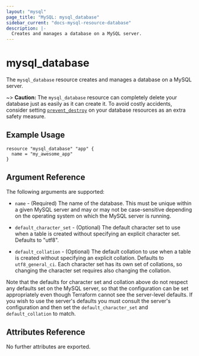 ```yaml
---
layout: "mysql"
page_title: "MySQL: mysql_database"
sidebar_current: "docs-mysql-resource-database"
description: |-
  Creates and manages a database on a MySQL server.
---
```


# mysql\_database

The ``mysql_database`` resource creates and manages a database on a MySQL
server.

~> **Caution:** The ``mysql_database`` resource can completely delete your
database just as easily as it can create it. To avoid costly accidents,
consider setting
[``prevent_destroy``](/docs/configuration/resources.html#prevent_destroy)
on your database resources as an extra safety measure.

## Example Usage

```hcl
resource "mysql_database" "app" {
  name = "my_awesome_app"
}
```

## Argument Reference

The following arguments are supported:

* `name` - (Required) The name of the database. This must be unique within
  a given MySQL server and may or may not be case-sensitive depending on
  the operating system on which the MySQL server is running.

* `default_character_set` - (Optional) The default character set to use when
  a table is created without specifying an explicit character set. Defaults
  to "utf8".

* `default_collation` - (Optional) The default collation to use when a table
  is created without specifying an explicit collation. Defaults to
  ``utf8_general_ci``. Each character set has its own set of collations, so
  changing the character set requires also changing the collation.

Note that the defaults for character set and collation above do not respect
any defaults set on the MySQL server, so that the configuration can be set
appropriately even though Terraform cannot see the server-level defaults. If
you wish to use the server's defaults you must consult the server's
configuration and then set the ``default_character_set`` and
``default_collation`` to match.

## Attributes Reference

No further attributes are exported.
